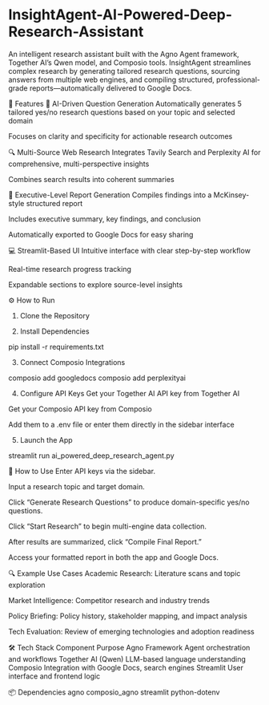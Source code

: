 # InsightAgent-AI-Powered-Deep-Research-Assistant

An intelligent research assistant built with the Agno Agent framework, Together AI’s Qwen model, and Composio tools. InsightAgent streamlines complex research by generating tailored research questions, sourcing answers from multiple web engines, and compiling structured, professional-grade reports—automatically delivered to Google Docs.

🚀 Features
🧠 AI-Driven Question Generation
Automatically generates 5 tailored yes/no research questions based on your topic and selected domain

Focuses on clarity and specificity for actionable research outcomes

🔍 Multi-Source Web Research
Integrates Tavily Search and Perplexity AI for comprehensive, multi-perspective insights

Combines search results into coherent summaries

📄 Executive-Level Report Generation
Compiles findings into a McKinsey-style structured report

Includes executive summary, key findings, and conclusion

Automatically exported to Google Docs for easy sharing

💻 Streamlit-Based UI
Intuitive interface with clear step-by-step workflow

Real-time research progress tracking

Expandable sections to explore source-level insights

⚙️ How to Run
1. Clone the Repository

2. Install Dependencies

pip install -r requirements.txt

3. Connect Composio Integrations

composio add googledocs
composio add perplexityai

4. Configure API Keys
Get your Together AI API key from Together AI

Get your Composio API key from Composio

Add them to a .env file or enter them directly in the sidebar interface

5. Launch the App

streamlit run ai_powered_deep_research_agent.py

🧪 How to Use
Enter API keys via the sidebar.

Input a research topic and target domain.

Click “Generate Research Questions” to produce domain-specific yes/no questions.

Click “Start Research” to begin multi-engine data collection.

After results are summarized, click “Compile Final Report.”

Access your formatted report in both the app and Google Docs.

🔍 Example Use Cases
Academic Research: Literature scans and topic exploration

Market Intelligence: Competitor research and industry trends

Policy Briefing: Policy history, stakeholder mapping, and impact analysis

Tech Evaluation: Review of emerging technologies and adoption readiness

🛠️ Tech Stack
Component	Purpose
Agno Framework	Agent orchestration and workflows
Together AI (Qwen)	LLM-based language understanding
Composio	Integration with Google Docs, search engines
Streamlit	User interface and frontend logic

📦 Dependencies
agno
composio_agno
streamlit
python-dotenv

